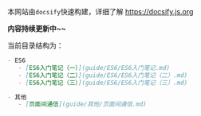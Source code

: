 本网站由`docsify`快速构建，详细了解 https://docsify.js.org

**内容持续更新中~~**

当前目录结构为：
 ```markdown
- ES6
	- [ES6入门笔记（一）](guide/ES6/ES6入门笔记.md)
	- [ES6入门笔记（二）](guide/ES6/ES6入门笔记（二）.md)
	- [ES6入门笔记（三）](guide/ES6/ES6入门笔记（三）.md)

- 其他
    - [页面间通信](guide/其他/页面间通信.md)

```
